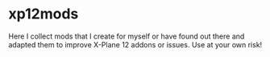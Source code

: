 # xp12mods
Here I collect mods that I create for myself or have found out there and adapted them to improve X-Plane 12 addons or issues. Use at your own risk! 
